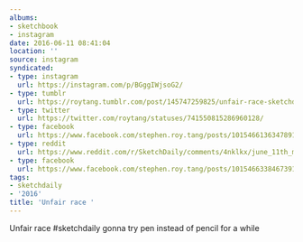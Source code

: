 ```yaml
---
albums:
- sketchbook
- instagram
date: 2016-06-11 08:41:04
location: ''
source: instagram
syndicated:
- type: instagram
  url: https://instagram.com/p/BGggIWjsoG2/
- type: tumblr
  url: https://roytang.tumblr.com/post/145747259825/unfair-race-sketchdaily-gonna-try-pen-instead-of
- type: twitter
  url: https://twitter.com/roytang/statuses/741550815286960128/
- type: facebook
  url: https://www.facebook.com/stephen.roy.tang/posts/10154661363478912:1
- type: reddit
  url: https://www.reddit.com/r/SketchDaily/comments/4nklkx/june_11th_motorcycles/d44pdt5/
- type: facebook
  url: https://www.facebook.com/stephen.roy.tang/posts/10154663384673912
tags:
- sketchdaily
- '2016'
title: 'Unfair race '
---
```


Unfair race #sketchdaily gonna try pen instead of pencil for a while